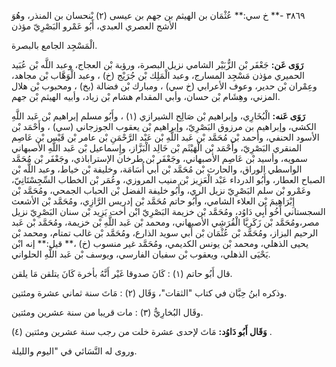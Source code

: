 ٣٨٦٩ -** خ سي:** عُثْمَان بن الهيثم بن جهم بن عيسى (٢) بْنحسان بن المنذر، وهُوَ الأشج العصري العبدي، أَبُو عَمْرو البَصْرِيّ مؤذن

الْمَسْجِد الجامع بالبصرة.

**رَوَى عَن:** جَعْفَر بْن الزُّبَيْر الشامي نزيل البصرة، ورؤبة بْن العجاج، وعبد اللَّه بْن عُبَيد الحميري مؤذن مَسْجِد المسارج، وعبد الْمَلِك بْن جُرَيْج (خ) ، وعبد الْوَهَّاب بْن مجاهد، وعِمْران بْن حدير، وعوف الأعرابي (خ سي) ، ومبارك بْن فضالة (بخ) ، ومحبوب بْن هلال المزني، وهِشَام بْن حسان، وأبي المقدام هشام بْن زياد، وأبيه الهيثم بْن جهم.

**رَوَى عَنه:** الْبُخَارِي، وإبراهيم بْن صَالِح الشيرازي (١) ، وأَبُو مسلم إبراهيم بْن عَبد اللَّهِ الكشي، وإبراهيم بن مرزوق البَصْرِيّ، وإبراهيم بْن يعقوب الجوزجاني (سي) ، وأَحْمَد بْن الأسود الحنفي، وأحمد بْن مُحَمَّد بْن عَبد اللَّهِ بْن عَبْد الرَّحْمَنِ بْن عامر بْن قَيْس بْن عَاصِم المنقري البَصْرِيّ، وأَحْمَد بْن الْهَيْثَم بْن خَالِد الْبَزَّاز، وإِسماعيل بْن عَبد اللَّهِ الأصبهاني سمويه، وأسيد بْن عَاصِم الأصبهاني، وجَعْفَر بْن طرخان الإستراباذي، وجَعْفَر بْن مُحَمَّد الواسطي الوراق، والحارث بْن مُحَمَّد بْن أَبي أُسَامَة، وخليفة بْن خياط، وعبد اللَّه بْن الصباح العطار، وأَبُو الدرداء عَبْد الْعَزِيز بْن منيب المروزي، وعُمَر بْن الخطاب السِّجِسْتَانِيّ، وعَمْرو بْن سلم البَصْرِيّ نزيل الري، وأَبُو خليفة الفضل بْن الحباب الجمحي، ومُحَمَّد بْن إِبْرَاهِيمَ بْن العلاء الشامي، وأَبُو حاتم مُحَمَّد بْن إدريس الرَّازِي، ومُحَمَّد بْن الأشعث السجستاني أَخُو أَبِي دَاوُد، ومُحَمَّد بْن خزيمة البَصْرِيّ ابْن أخت يَزِيد بْن سنان البَصْرِيّ نزيل مصر،ومُحَمَّد بْن زَكَرِيَّا الْقُرَشِي الأصبهاني، ومحمد بْن عَبد اللَّهِ بْن خزيمة، ومُحَمَّد بْن عَبد الرحيم البزاز، ومُحَمَّد بْن عُثْمَان بْن أَبي سويد الذارع، ومُحَمَّد بْن غالب تمتام، ومحمد بْن يحيى الذهلي، ومحمد بْن يونس الكديمي، ومُحَمَّد غير منسوب (خ) ،** قيل:** إنه ابْن يَحْيَى الذهلي، ويعقوب بْن سفيان الفارسي، ويوسف بْن عَبد اللَّهِ الحلواني.

قال أَبُو حاتم (١) : كَانَ صدوقا غَيْر أَنَّهُ بأخرة كَانَ يتلقن مَا يلقن.

وذكره ابنُ حِبَّان في كتاب "الثقات"، وَقَال (٢) : مَاتَ سنة ثماني عشرة ومئتين.

وقَال البُخارِيُّ (٣) : مات قريبا من سنة عشرين ومئتين.

**وَقَال أَبُو دَاوُد:** مَاتَ لإحدى عشرة خلت من رجب سنة عشرين ومئتين (٤) .

وروى له النَّسَائي في "اليوم والليلة.
